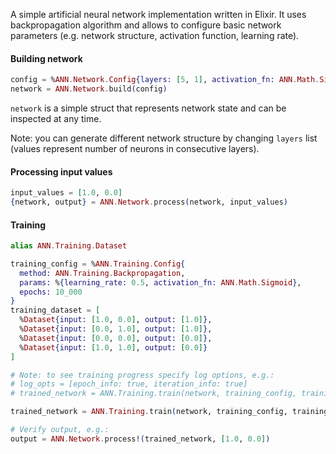 A simple artificial neural network implementation written in Elixir. It uses backpropagation algorithm and allows to configure basic network parameters (e.g. network structure, activation function, learning rate).

#### Building network ####

```elixir
config = %ANN.Network.Config{layers: [5, 1], activation_fn: ANN.Math.Sigmoid}
network = ANN.Network.build(config)
```

`network` is a simple struct that represents network state and can be inspected at any time.

Note: you can generate different network structure by changing `layers` list (values represent number of neurons in consecutive layers).

#### Processing input values ####

```elixir
input_values = [1.0, 0.0]
{network, output} = ANN.Network.process(network, input_values)
```

#### Training ####

```elixir
alias ANN.Training.Dataset

training_config = %ANN.Training.Config{
  method: ANN.Training.Backpropagation,
  params: %{learning_rate: 0.5, activation_fn: ANN.Math.Sigmoid},
  epochs: 10_000
}
training_dataset = [
  %Dataset{input: [1.0, 0.0], output: [1.0]},
  %Dataset{input: [0.0, 1.0], output: [1.0]},
  %Dataset{input: [0.0, 0.0], output: [0.0]},
  %Dataset{input: [1.0, 1.0], output: [0.0]}
]

# Note: to see training progress specify log options, e.g.:
# log_opts = [epoch_info: true, iteration_info: true]
# trained_network = ANN.Training.train(network, training_config, training_dataset, log_opts)

trained_network = ANN.Training.train(network, training_config, training_dataset)

# Verify output, e.g.:
output = ANN.Network.process!(trained_network, [1.0, 0.0])
```
